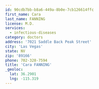 ```yaml
---
id: 90cdb7bb-b8a6-449a-8b0e-7cb126614ffc
first_name: Cara
last_name: FANNING
license: M.D.
services:
  - infectious-diseases
category: doctors
address: '7021 Saddle Back Peak Street'
city: 'Las Vegas'
state: NV
zip: '89166'
phone: 702-328-7594
title: 'Cara FANNING'
_geoloc:
  lat: 36.2901
  lng: -115.319
---
```

